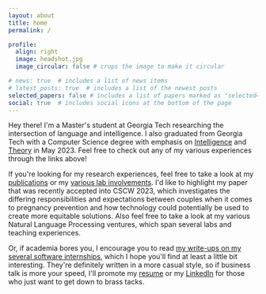 ```yaml
---
layout: about
title: home
permalink: /

profile:
  align: right
  image: headshot.jpg
  image_circular: false # crops the image to make it circular

# news: true  # includes a list of news items
# latest_posts: true  # includes a list of the newest posts
selected_papers: false # includes a list of papers marked as "selected={true}"
social: true  # includes social icons at the bottom of the page
---
```


<!--  Write your biography here. Tell the world about yourself. Link to your favorite [subreddit](http://reddit.com). You can put a picture in, too. The code is already in, just name your picture `prof_pic.jpg` and put it in the `img/` folder.

Put your address / P.O. box / other info right below your picture. You can also disable any of these elements by editing `profile` property of the YAML header of your `_pages/about.md`. Edit `_bibliography/papers.bib` and Jekyll will render your [publications page](/al-folio/publications/) automatically.

Link to your social media connections, too. This theme is set up to use [Font Awesome icons](http://fortawesome.github.io/Font-Awesome/) and [Academicons](https://jpswalsh.github.io/academicons/), like the ones below. Add your Facebook, Twitter, LinkedIn, Google Scholar, or just disable all of them. -->

Hey there! I'm a Master's student at Georgia Tech researching the intersection of language and intelligence. I also graduated from Georgia Tech with a Computer Science degree with emphasis on [Intelligence](https://www.cc.gatech.edu/academics/threads/intelligence) and [Theory](https://www.cc.gatech.edu/academics/threads/theory) in May 2023. Feel free to check out any of my various experiences through the links above!

If you're looking for my research experiences, feel free to take a look at my [publications](/publications) or my [various lab involvements](/research/). I'd like to highlight my paper that was recently accepted into CSCW 2023, which investigates the differing responsibilities and expectations between couples when it comes to pregnancy prevention and how technology could potentially be used to create more equitable solutions. Also feel free to take a look at my various Natural Language Processing ventures, which span several labs and teaching experiences.

Or, if academia bores you, I encourage you to read [my write-ups on my several software internships](/experience), which I hope you'll find at least a little bit interesting. They're definitely written in a more casual style, so if business talk is more your speed, I'll promote my [resume](/resume) or my [LinkedIn](https://www.linkedin.com/in/marcusma/) for those who just want to get down to brass tacks.

